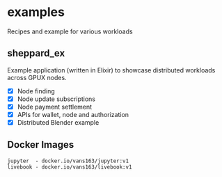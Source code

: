 # examples
Recipes and example for various workloads

## sheppard_ex
Example application (written in Elixir) to showcase distributed workloads across GPUX nodes.
- [x] Node finding
- [x] Node update subscriptions
- [x] Node payment settlement
- [x] APIs for wallet, node and authorization
- [x] Distributed Blender example

## Docker Images

```
jupyter  - docker.io/vans163/jupyter:v1
livebook - docker.io/vans163/livebook:v1
```